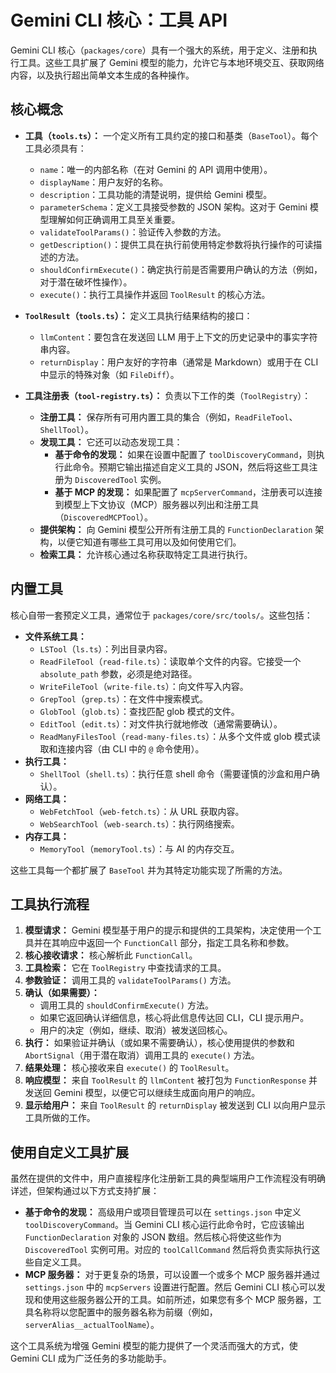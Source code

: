 # Gemini CLI 核心：工具 API

Gemini CLI 核心（`packages/core`）具有一个强大的系统，用于定义、注册和执行工具。这些工具扩展了 Gemini 模型的能力，允许它与本地环境交互、获取网络内容，以及执行超出简单文本生成的各种操作。

## 核心概念

- **工具（`tools.ts`）：** 一个定义所有工具约定的接口和基类（`BaseTool`）。每个工具必须具有：

  - `name`：唯一的内部名称（在对 Gemini 的 API 调用中使用）。
  - `displayName`：用户友好的名称。
  - `description`：工具功能的清楚说明，提供给 Gemini 模型。
  - `parameterSchema`：定义工具接受参数的 JSON 架构。这对于 Gemini 模型理解如何正确调用工具至关重要。
  - `validateToolParams()`：验证传入参数的方法。
  - `getDescription()`：提供工具在执行前使用特定参数将执行操作的可读描述的方法。
  - `shouldConfirmExecute()`：确定执行前是否需要用户确认的方法（例如，对于潜在破坏性操作）。
  - `execute()`：执行工具操作并返回 `ToolResult` 的核心方法。

- **`ToolResult`（`tools.ts`）：** 定义工具执行结果结构的接口：

  - `llmContent`：要包含在发送回 LLM 用于上下文的历史记录中的事实字符串内容。
  - `returnDisplay`：用户友好的字符串（通常是 Markdown）或用于在 CLI 中显示的特殊对象（如 `FileDiff`）。

- **工具注册表（`tool-registry.ts`）：** 负责以下工作的类（`ToolRegistry`）：
  - **注册工具：** 保存所有可用内置工具的集合（例如，`ReadFileTool`、`ShellTool`）。
  - **发现工具：** 它还可以动态发现工具：
    - **基于命令的发现：** 如果在设置中配置了 `toolDiscoveryCommand`，则执行此命令。预期它输出描述自定义工具的 JSON，然后将这些工具注册为 `DiscoveredTool` 实例。
    - **基于 MCP 的发现：** 如果配置了 `mcpServerCommand`，注册表可以连接到模型上下文协议（MCP）服务器以列出和注册工具（`DiscoveredMCPTool`）。
  - **提供架构：** 向 Gemini 模型公开所有注册工具的 `FunctionDeclaration` 架构，以便它知道有哪些工具可用以及如何使用它们。
  - **检索工具：** 允许核心通过名称获取特定工具进行执行。

## 内置工具

核心自带一套预定义工具，通常位于 `packages/core/src/tools/`。这些包括：

- **文件系统工具：**
  - `LSTool`（`ls.ts`）：列出目录内容。
  - `ReadFileTool`（`read-file.ts`）：读取单个文件的内容。它接受一个 `absolute_path` 参数，必须是绝对路径。
  - `WriteFileTool`（`write-file.ts`）：向文件写入内容。
  - `GrepTool`（`grep.ts`）：在文件中搜索模式。
  - `GlobTool`（`glob.ts`）：查找匹配 glob 模式的文件。
  - `EditTool`（`edit.ts`）：对文件执行就地修改（通常需要确认）。
  - `ReadManyFilesTool`（`read-many-files.ts`）：从多个文件或 glob 模式读取和连接内容（由 CLI 中的 `@` 命令使用）。
- **执行工具：**
  - `ShellTool`（`shell.ts`）：执行任意 shell 命令（需要谨慎的沙盒和用户确认）。
- **网络工具：**
  - `WebFetchTool`（`web-fetch.ts`）：从 URL 获取内容。
  - `WebSearchTool`（`web-search.ts`）：执行网络搜索。
- **内存工具：**
  - `MemoryTool`（`memoryTool.ts`）：与 AI 的内存交互。

这些工具每一个都扩展了 `BaseTool` 并为其特定功能实现了所需的方法。

## 工具执行流程

1.  **模型请求：** Gemini 模型基于用户的提示和提供的工具架构，决定使用一个工具并在其响应中返回一个 `FunctionCall` 部分，指定工具名称和参数。
2.  **核心接收请求：** 核心解析此 `FunctionCall`。
3.  **工具检索：** 它在 `ToolRegistry` 中查找请求的工具。
4.  **参数验证：** 调用工具的 `validateToolParams()` 方法。
5.  **确认（如果需要）：**
    - 调用工具的 `shouldConfirmExecute()` 方法。
    - 如果它返回确认详细信息，核心将此信息传达回 CLI，CLI 提示用户。
    - 用户的决定（例如，继续、取消）被发送回核心。
6.  **执行：** 如果验证并确认（或如果不需要确认），核心使用提供的参数和 `AbortSignal`（用于潜在取消）调用工具的 `execute()` 方法。
7.  **结果处理：** 核心接收来自 `execute()` 的 `ToolResult`。
8.  **响应模型：** 来自 `ToolResult` 的 `llmContent` 被打包为 `FunctionResponse` 并发送回 Gemini 模型，以便它可以继续生成面向用户的响应。
9.  **显示给用户：** 来自 `ToolResult` 的 `returnDisplay` 被发送到 CLI 以向用户显示工具所做的工作。

## 使用自定义工具扩展

虽然在提供的文件中，用户直接程序化注册新工具的典型端用户工作流程没有明确详述，但架构通过以下方式支持扩展：

- **基于命令的发现：** 高级用户或项目管理员可以在 `settings.json` 中定义 `toolDiscoveryCommand`。当 Gemini CLI 核心运行此命令时，它应该输出 `FunctionDeclaration` 对象的 JSON 数组。然后核心将使这些作为 `DiscoveredTool` 实例可用。对应的 `toolCallCommand` 然后将负责实际执行这些自定义工具。
- **MCP 服务器：** 对于更复杂的场景，可以设置一个或多个 MCP 服务器并通过 `settings.json` 中的 `mcpServers` 设置进行配置。然后 Gemini CLI 核心可以发现和使用这些服务器公开的工具。如前所述，如果您有多个 MCP 服务器，工具名称将以您配置中的服务器名称为前缀（例如，`serverAlias__actualToolName`）。

这个工具系统为增强 Gemini 模型的能力提供了一个灵活而强大的方式，使 Gemini CLI 成为广泛任务的多功能助手。